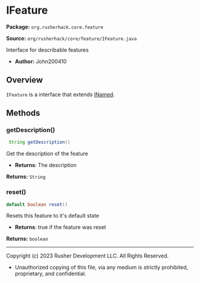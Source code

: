 # IFeature

**Package:** `org.rusherhack.core.feature`

**Source:** `org/rusherhack/core/feature/IFeature.java`

Interface for describable features
* **Author:** John200410



## Overview

`IFeature` is a interface that extends [INamed](INamed.md).

## Methods

### getDescription()

```java
 String getDescription()
```

Get the description of the feature
* **Returns**: The description



**Returns:** `String`

### reset()

```java
default boolean reset()
```

Resets this feature to it's default state
* **Returns**: true if the feature was reset



**Returns:** `boolean`

---

Copyright (c) 2023 Rusher Development LLC. All Rights Reserved.
* Unauthorized copying of this file, via any medium is strictly prohibited, proprietary, and confidential.
